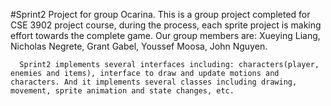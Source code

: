#Sprint2 Project for group Ocarina.
      This is a group project completed for CSE 3902 project course, during the process, each sprite project is making effort towards the complete game. 
      Our group members are: Xueying Liang, Nicholas Negrete, Grant Gabel, Youssef Moosa, John Nguyen.
      
      Sprint2 implements several interfaces including: characters(player, enemies and items), interface to draw and update motions and characters. And it implements several classes including drawing, movement, sprite animation and state changes, etc.
